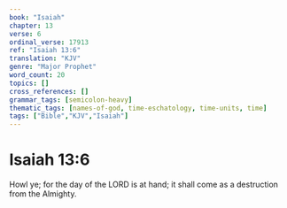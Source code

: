 ```yaml
---
book: "Isaiah"
chapter: 13
verse: 6
ordinal_verse: 17913
ref: "Isaiah 13:6"
translation: "KJV"
genre: "Major Prophet"
word_count: 20
topics: []
cross_references: []
grammar_tags: [semicolon-heavy]
thematic_tags: [names-of-god, time-eschatology, time-units, time]
tags: ["Bible","KJV","Isaiah"]
---
```


# Isaiah 13:6

Howl ye; for the day of the LORD is at hand; it shall come as a destruction from the Almighty.
